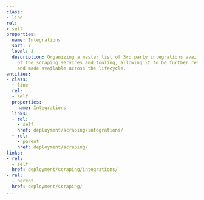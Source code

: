 ```yaml
---
class:
- line
rel:
- self
properties:
  name: Integrations
  sort: 7
  level: 3
  description: Organizing a master list of 3rd party integrations available as part
    of the scraping services and tooling, allowing it to be further refined, processed,
    and made available across the lifecycle.
entities:
- class:
  - line
  rel:
  - self
  properties:
    name: Integrations
  links:
  - rel:
    - self
    href: deployment/scraping/integrations/
  - rel:
    - parent
    href: deployment/scraping/
links:
- rel:
  - self
  href: deployment/scraping/integrations/
- rel:
  - parent
  href: deployment/scraping/
...
```

